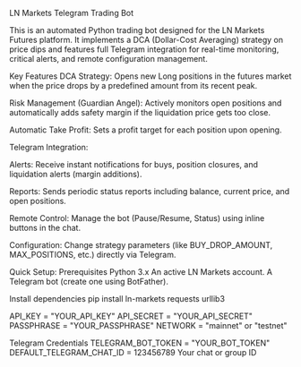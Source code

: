 LN Markets Telegram Trading Bot

This is an automated Python trading bot designed for the LN Markets Futures platform. It implements a DCA (Dollar-Cost Averaging) strategy on price dips and features full Telegram integration for real-time monitoring, critical alerts, and remote configuration management.

Key Features
DCA Strategy: Opens new Long positions in the futures market when the price drops by a predefined amount from its recent peak.

Risk Management (Guardian Angel): Actively monitors open positions and automatically adds safety margin if the liquidation price gets too close.

Automatic Take Profit: Sets a profit target for each position upon opening.

Telegram Integration:

Alerts: Receive instant notifications for buys, position closures, and liquidation alerts (margin additions).

Reports: Sends periodic status reports including balance, current price, and open positions.

Remote Control: Manage the bot (Pause/Resume, Status) using inline buttons in the chat.

Configuration: Change strategy parameters (like BUY_DROP_AMOUNT, MAX_POSITIONS, etc.) directly via Telegram.

Quick Setup:
Prerequisites
Python 3.x
An active LN Markets account.
A Telegram bot (create one using BotFather).


Install dependencies
pip install ln-markets requests urllib3


API_KEY = "YOUR_API_KEY"
API_SECRET = "YOUR_API_SECRET"
PASSPHRASE = "YOUR_PASSPHRASE"
NETWORK = "mainnet" or "testnet"

Telegram Credentials 
TELEGRAM_BOT_TOKEN = "YOUR_BOT_TOKEN"
DEFAULT_TELEGRAM_CHAT_ID = 123456789 Your chat or group ID

